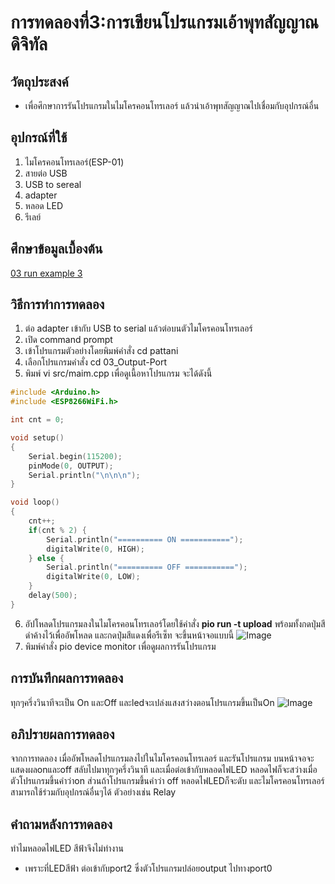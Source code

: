 # การทดลองที่3:การเขียนโปรแกรมเอ้าพุทสัญญาณดิจิทัล

## วัตถุประสงค์
* เพื่อศึกษาการรันโปรแกรมในไมโครคอนโทรเลอร์ แล้วนำเอ้าพุทสัญญาณไปเชื่อมกับอุปกรณ์อื่น

## อุปกรณ์ที่ใช้
1. ไมโครคอนโทรเลอร์(ESP-01)
2. สายต่อ USB
3. USB to sereal
4. adapter
5. หลอด LED
6. รีเลย์


## ศึกษาข้อมูลเบื้องต้น
[03 run example 3](https://www.youtube.com/watch?v=CCnN1WJsXQY)


## วิธีการทำการทดลอง
1. ต่อ adapter เข้ากับ USB to serial แล้วต่อบนตัวไมโครคอนโทรเลอร์
2. เปิด command prompt
3. เข้าโปรแกรมตัวอย่างโดยพิมพ์คำสั่ง cd pattani
4. เลือกโปรแกรมคำสั่ง cd 03_Output-Port
5. พิมพ์ vi src/maim.cpp เพื่อดูเนื้อหาโปรแกรม จะได้ดังนี้
```c
#include <Arduino.h>
#include <ESP8266WiFi.h>

int cnt = 0;

void setup()
{
	Serial.begin(115200);
	pinMode(0, OUTPUT);
	Serial.println("\n\n\n");
}

void loop()
{
	cnt++;
	if(cnt % 2) {
		Serial.println("========== ON ===========");
		digitalWrite(0, HIGH);
	} else {
		Serial.println("========== OFF ===========");
		digitalWrite(0, LOW);
	}
	delay(500);
}

```

6. อัปโหลดโปรแกรมลงในไมโครคอนโทรเลอร์โดยใช้คำสั่ง **pio run -t upload** พร้อมทั้งกดปุ่มสีดำค้างไว้เพื่ออัพโหลด และกดปุ่มสีแดงเพื่อรีเซ็ท จะขึ้นหน้าจอแบบนี้
![Image](https://i.imgur.com/W1OsA1a.jpg)
7. พิมพ์คำสั่ง pio device monitor เพื่อดูผลการรันโปรแกรม



## การบันทึกผลการทดลอง
ทุกๆครึ่งวินาทีจะเป็น On และOff และledจะเปล่งแสงสว่างตอนโปรแกรมขึ้นเป็นOn
![Image](https://i.imgur.com/jR7ZGJB.jpg)

## อภิปรายผลการทดลอง
จากการทดลอง เมื่ออัพโหลดโปรแกรมลงไปในไมโครคอนโทรเลอร์ และรันโปรแกรม บนหน้าจอจะแสดงผลonและoff สลับไปมาทุกๆครึ่งวินาที และเมื่อต่อเข้ากับหลอดไฟLED หลอดไฟก็จะสว่างเมื่อตัวโปรแกรมขึ้นคำว่าon
ส่วนถ้าโปรแกรมขึ้นคำว่า off หลอดไฟLEDก็จะดับ และไมโครคอนโทรเลอร์สามารถใช้ร่วมกับอุปกรณ์อื่นๆได้ ตัวอย่างเช่น Relay

## คำถามหลังการทดลอง
ทำไมหลอดไฟLED สีฟ้าจึงไม่ทำงาน
* เพราะที่LEDสีฟ้า ต่อเข้ากับport2 ซึ่งตัวโปรแกรมปล่อยoutput ไปทางport0
